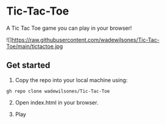 # Tic-Tac-Toe
A Tic Tac Toe game you can play in your browser!

![]https://raw.githubusercontent.com/wadewilsones/Tic-Tac-Toe/main/tictactoe.jpg

## Get started

1. Copy the repo into your local machine using:

```
gh repo clone wadewilsones/Tic-Tac-Toe
```

2. Open index.html in your browser.

3. Play
